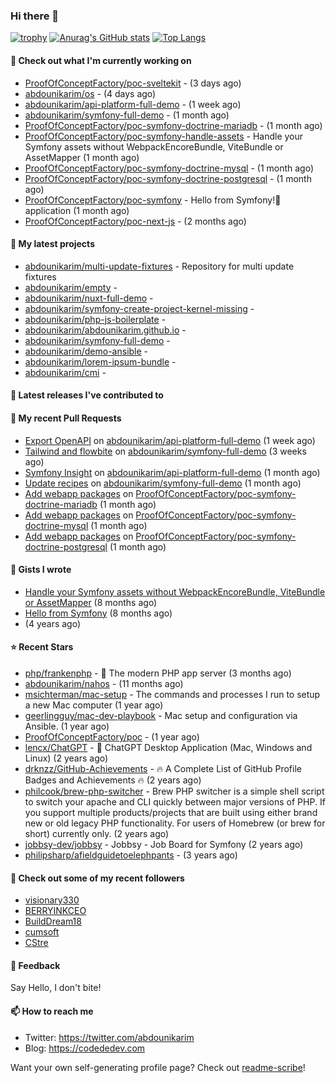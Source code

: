 ### Hi there 👋

[![trophy](https://github-profile-trophy.vercel.app/?username=abdounikarim&theme=onestar&row=1&column=7&no-frame=true&margin-w=13)](https://github.com/ryo-ma/github-profile-trophy)
[![Anurag's GitHub stats](https://github-readme-stats.vercel.app/api?username=abdounikarim&show_icons=true&theme=dark&count_private=true&hide_border=true)](https://github.com/anuraghazra/github-readme-stats)
[![Top Langs](https://github-readme-stats.vercel.app/api/top-langs/?username=abdounikarim&langs_count=8&layout=compact&theme=dark&hide_border=true)](https://github.com/anuraghazra/github-readme-stats)

#### 👷 Check out what I'm currently working on

- [ProofOfConceptFactory/poc-sveltekit](https://github.com/ProofOfConceptFactory/poc-sveltekit) -  (3 days ago)
- [abdounikarim/os](https://github.com/abdounikarim/os) -  (4 days ago)
- [abdounikarim/api-platform-full-demo](https://github.com/abdounikarim/api-platform-full-demo) -  (1 week ago)
- [abdounikarim/symfony-full-demo](https://github.com/abdounikarim/symfony-full-demo) -  (1 month ago)
- [ProofOfConceptFactory/poc-symfony-doctrine-mariadb](https://github.com/ProofOfConceptFactory/poc-symfony-doctrine-mariadb) -  (1 month ago)
- [ProofOfConceptFactory/poc-symfony-handle-assets](https://github.com/ProofOfConceptFactory/poc-symfony-handle-assets) - Handle your Symfony assets without WebpackEncoreBundle, ViteBundle or AssetMapper (1 month ago)
- [ProofOfConceptFactory/poc-symfony-doctrine-mysql](https://github.com/ProofOfConceptFactory/poc-symfony-doctrine-mysql) -  (1 month ago)
- [ProofOfConceptFactory/poc-symfony-doctrine-postgresql](https://github.com/ProofOfConceptFactory/poc-symfony-doctrine-postgresql) -  (1 month ago)
- [ProofOfConceptFactory/poc-symfony](https://github.com/ProofOfConceptFactory/poc-symfony) - Hello from Symfony!👋 application (1 month ago)
- [ProofOfConceptFactory/poc-next-js](https://github.com/ProofOfConceptFactory/poc-next-js) -  (2 months ago)

#### 🌱 My latest projects

- [abdounikarim/multi-update-fixtures](https://github.com/abdounikarim/multi-update-fixtures) - Repository for multi update fixtures
- [abdounikarim/empty](https://github.com/abdounikarim/empty) - 
- [abdounikarim/nuxt-full-demo](https://github.com/abdounikarim/nuxt-full-demo) - 
- [abdounikarim/symfony-create-project-kernel-missing](https://github.com/abdounikarim/symfony-create-project-kernel-missing) - 
- [abdounikarim/php-js-boilerplate](https://github.com/abdounikarim/php-js-boilerplate) - 
- [abdounikarim/abdounikarim.github.io](https://github.com/abdounikarim/abdounikarim.github.io) - 
- [abdounikarim/symfony-full-demo](https://github.com/abdounikarim/symfony-full-demo) - 
- [abdounikarim/demo-ansible](https://github.com/abdounikarim/demo-ansible) - 
- [abdounikarim/lorem-ipsum-bundle](https://github.com/abdounikarim/lorem-ipsum-bundle) - 
- [abdounikarim/cmi](https://github.com/abdounikarim/cmi) - 

#### 🔭 Latest releases I've contributed to


#### 🔨 My recent Pull Requests

- [Export OpenAPI](https://github.com/abdounikarim/api-platform-full-demo/pull/219) on [abdounikarim/api-platform-full-demo](https://github.com/abdounikarim/api-platform-full-demo) (1 week ago)
- [Tailwind and flowbite](https://github.com/abdounikarim/symfony-full-demo/pull/220) on [abdounikarim/symfony-full-demo](https://github.com/abdounikarim/symfony-full-demo) (3 weeks ago)
- [Symfony Insight](https://github.com/abdounikarim/api-platform-full-demo/pull/205) on [abdounikarim/api-platform-full-demo](https://github.com/abdounikarim/api-platform-full-demo) (1 month ago)
- [Update recipes](https://github.com/abdounikarim/symfony-full-demo/pull/197) on [abdounikarim/symfony-full-demo](https://github.com/abdounikarim/symfony-full-demo) (1 month ago)
- [Add webapp packages](https://github.com/ProofOfConceptFactory/poc-symfony-doctrine-mariadb/pull/29) on [ProofOfConceptFactory/poc-symfony-doctrine-mariadb](https://github.com/ProofOfConceptFactory/poc-symfony-doctrine-mariadb) (1 month ago)
- [Add webapp packages](https://github.com/ProofOfConceptFactory/poc-symfony-doctrine-mysql/pull/32) on [ProofOfConceptFactory/poc-symfony-doctrine-mysql](https://github.com/ProofOfConceptFactory/poc-symfony-doctrine-mysql) (1 month ago)
- [Add webapp packages](https://github.com/ProofOfConceptFactory/poc-symfony-doctrine-postgresql/pull/31) on [ProofOfConceptFactory/poc-symfony-doctrine-postgresql](https://github.com/ProofOfConceptFactory/poc-symfony-doctrine-postgresql) (1 month ago)

#### 📓 Gists I wrote

- [Handle your Symfony assets without WebpackEncoreBundle, ViteBundle or AssetMapper](https://gist.github.com/7c0177c7a71b1e6585183e320034e4dd) (8 months ago)
- [Hello from Symfony](https://gist.github.com/d6b3e49ead0d8e0a4041c06fcc689307) (8 months ago)
- [](https://gist.github.com/b237278802559acb0bcf1e2516ba718e) (4 years ago)

#### ⭐ Recent Stars

- [php/frankenphp](https://github.com/php/frankenphp) - 🧟 The modern PHP app server (3 months ago)
- [abdounikarim/nahos](https://github.com/abdounikarim/nahos) -  (11 months ago)
- [msichterman/mac-setup](https://github.com/msichterman/mac-setup) - The commands and processes I run to setup a new Mac computer (1 year ago)
- [geerlingguy/mac-dev-playbook](https://github.com/geerlingguy/mac-dev-playbook) - Mac setup and configuration via Ansible. (1 year ago)
- [ProofOfConceptFactory/poc](https://github.com/ProofOfConceptFactory/poc) -  (1 year ago)
- [lencx/ChatGPT](https://github.com/lencx/ChatGPT) - 🔮 ChatGPT Desktop Application (Mac, Windows and Linux) (2 years ago)
- [drknzz/GitHub-Achievements](https://github.com/drknzz/GitHub-Achievements) - 🔥 A Complete List of GitHub Profile Badges and Achievements 🔥 (2 years ago)
- [philcook/brew-php-switcher](https://github.com/philcook/brew-php-switcher) - Brew PHP switcher is a simple shell script to switch your apache and CLI quickly between major versions of PHP. If you support multiple products/projects that are built using either brand new or old legacy PHP functionality. For users of Homebrew (or brew for short) currently only. (2 years ago)
- [jobbsy-dev/jobbsy](https://github.com/jobbsy-dev/jobbsy) - Jobbsy - Job Board for Symfony (2 years ago)
- [philipsharp/afieldguidetoelephpants](https://github.com/philipsharp/afieldguidetoelephpants) -  (3 years ago)

#### 👯 Check out some of my recent followers

- [visionary330](https://github.com/visionary330)
- [BERRYINKCEO](https://github.com/BERRYINKCEO)
- [BuildDream18](https://github.com/BuildDream18)
- [cumsoft](https://github.com/cumsoft)
- [CStre](https://github.com/CStre)

#### 💬 Feedback

Say Hello, I don't bite!

#### 📫 How to reach me

- Twitter: https://twitter.com/abdounikarim
- Blog: https://codededev.com

Want your own self-generating profile page? Check out [readme-scribe](https://github.com/muesli/readme-scribe)!
